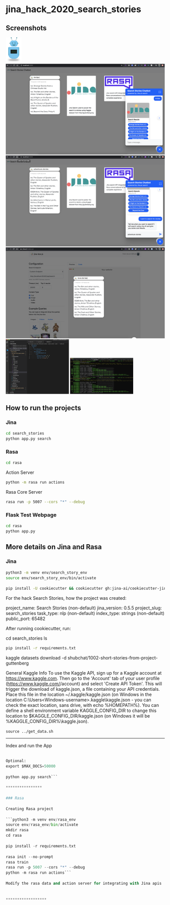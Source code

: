 # jina_hack_2020_search_stories

## Screenshots
<img src="/images/logo_hack.png" alt="alt text" width="50" >

<img src="/images/Search_Stories_Chatbot_1.png" alt="alt text" width="600" >
<img src="/images/Search_Stories_Chatbot_2.png" alt="alt text" width="600" >
<img src="/images/jina_box.png" alt="alt text" width="600" >

<img src="/images/jina_ai_code.png" alt="alt text" width="200" >
<img src="/images/search_console.png" alt="alt text" width="200" >


## How to run the projects

### Jina
```bash
cd search_stories
python app.py search
```

### Rasa
```bash
cd rasa
```

Action Server
```bash
python -m rasa run actions 
```

Rasa Core Server
```bash
rasa run -p 5007 --cors "*" --debug
```

### Flask Test Webpage
```bash
cd rasa
python app.py
```

## More details on Jina and Rasa

### Jina

```bash
python3 -m venv env/search_story_env
source env/search_story_env/bin/activate

pip install -U cookiecutter && cookiecutter gh:jina-ai/cookiecutter-jina
```

For the hack Search Stories, how the project was created:

project_name: Search Stories (non-default)
jina_version: 0.5.5
project_slug: search_stories
task_type: nlp (non-default)
index_type: strings (non-default)
public_port: 65482

After running cookiecutter, run:

cd search_stories
ls

```bash
pip install -r requirements.txt
```

kaggle datasets download -d shubchat/1002-short-stories-from-project-guttenberg

General Kaggle Info
To use the Kaggle API, sign up for a Kaggle account at https://www.kaggle.com. Then go to the 'Account' tab of your user profile (https://www.kaggle.com/<username>/account) and select 'Create API Token'. This will trigger the download of kaggle.json, a file containing your API credentials. Place this file in the location ~/.kaggle/kaggle.json (on Windows in the location C:\Users\<Windows-username>\.kaggle\kaggle.json - you can check the exact location, sans drive, with echo %HOMEPATH%). You can define a shell environment variable KAGGLE_CONFIG_DIR to change this location to $KAGGLE_CONFIG_DIR/kaggle.json (on Windows it will be %KAGGLE_CONFIG_DIR%\kaggle.json).


```source ../get_data.sh```

****************

Index and run the App

```python app.py index

Optional:
export $MAX_DOCS=50000

python app.py search```

****************

### Rasa

Creating Rasa project 

```python3 -m venv env/rasa_env
source env/rasa_env/bin/activate
mkdir rasa
cd rasa 

pip install -r requirements.txt

rasa init --no-prompt
rasa train
rasa run -p 5007 --cors "*" --debug
python -m rasa run actions```

Modify the rasa data and action server for integrating with Jina apis


******************

